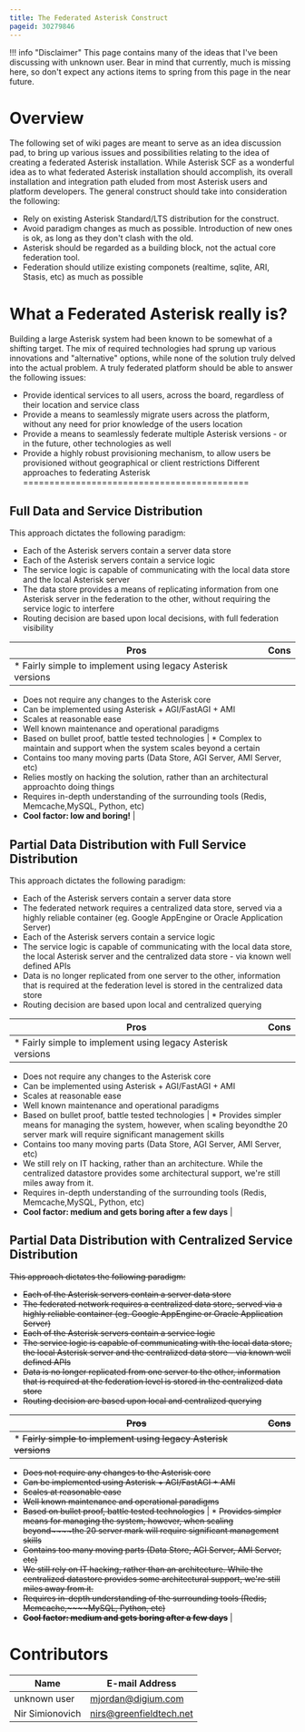 ```yaml
---
title: The Federated Asterisk Construct
pageid: 30279846
---
```


!!! info "Disclaimer"
    This page contains many of the ideas that I've been discussing with unknown user. Bear in mind that currently, much is missing here, so don't expect any actions items to spring from this page in the near future.

[//]: # (end-info)

Overview
========

The following set of wiki pages are meant to serve as an idea discussion pad, to bring up various issues and possibilities relating to the idea of creating a federated Asterisk installation. While Asterisk SCF as a wonderful idea as to what federated Asterisk installation should accomplish, its overall installation and integration path eluded from most Asterisk users and platform developers. The general construct should take into consideration the following:

* Rely on existing Asterisk Standard/LTS distribution for the construct.
* Avoid paradigm changes as much as possible. Introduction of new ones is ok, as long as they don't clash with the old.
* Asterisk should be regarded as a building block, not the actual core federation tool.
* Federation should utilize existing componets (realtime, sqlite, ARI, Stasis, etc) as much as possible

What a Federated Asterisk really is?
====================================

Building a large Asterisk system had been known to be somewhat of a shifting target. The mix of required technologies had sprung up various innovations and "alternative" options, while none of the solution truly delved into the actual problem. A truly federated platform should be able to answer the following issues:

* Provide identical services to all users, across the board, regardless of their location and service class
* Provide a means to seamlessly migrate users across the platform, without any need for prior knowledge of the users location
* Provide a means to seamlessly federate multiple Asterisk versions - or in the future, other technologies as well
* Provide a highly robust provisioning mechanism, to allow users be provisioned without geographical or client restrictions
Different approaches to federating Asterisk
===========================================

Full Data and Service Distribution
----------------------------------

This approach dictates the following paradigm:

* Each of the Asterisk servers contain a server data store
* Each of the Asterisk servers contain a service logic
* The service logic is capable of communicating with the local data store and the local Asterisk server
* The data store provides a means of replicating information from one Asterisk server in the federation to the other, without requiring the service logic to interfere
* Routing decision are based upon local decisions, with full federation visibility

| Pros | Cons |
| --- | --- |
| * Fairly simple to implement using legacy Asterisk versions
* Does not require any changes to the Asterisk core
* Can be implemented using Asterisk + AGI/FastAGI + AMI
* Scales at reasonable ease
* Well known maintenance and operational paradigms
* Based on bullet proof, battle tested technologies
 | * Complex to maintain and support when the system scales beyond a certain
* Contains too many moving parts (Data Store, AGI Server, AMI Server, etc)
* Relies mostly on hacking the solution, rather than an architectural approachto doing things
* Requires in-depth understanding of the surrounding tools (Redis, Memcache,MySQL, Python, etc)
* **Cool factor: low and boring!**
 |

Partial Data Distribution with Full Service Distribution
--------------------------------------------------------

This approach dictates the following paradigm:

* Each of the Asterisk servers contain a server data store
* The federated network requires a centralized data store, served via a highly reliable container (eg. Google AppEngine or Oracle Application Server)
* Each of the Asterisk servers contain a service logic
* The service logic is capable of communicating with the local data store, the local Asterisk server and the centralized data store - via known well defined APIs
* Data is no longer replicated from one server to the other, information that is required at the federation level is stored in the centralized data store
* Routing decision are based upon local and centralized querying

| Pros | Cons |
| --- | --- |
| * Fairly simple to implement using legacy Asterisk versions
* Does not require any changes to the Asterisk core
* Can be implemented using Asterisk + AGI/FastAGI + AMI
* Scales at reasonable ease
* Well known maintenance and operational paradigms
* Based on bullet proof, battle tested technologies
 | * Provides simpler means for managing the system, however, when scaling beyondthe 20 server mark will require significant management skills
* Contains too many moving parts (Data Store, AGI Server, AMI Server, etc)
* We still rely on IT hacking, rather than an architecture. While the centralized datastore provides some architectural support, we're still miles away from it.
* Requires in-depth understanding of the surrounding tools (Redis, Memcache,MySQL, Python, etc)
* **Cool factor: medium and gets boring after a few days**
 |

Partial Data Distribution with Centralized Service Distribution
---------------------------------------------------------------

~~This approach dictates the following paradigm:~~

* ~~Each of the Asterisk servers contain a server data store~~
* ~~The federated network requires a centralized data store, served via a highly reliable container (eg. Google AppEngine or Oracle Application Server)~~
* ~~Each of the Asterisk servers contain a service logic~~
* ~~The service logic is capable of communicating with the local data store, the local Asterisk server and the centralized data store - via known well defined APIs~~
* ~~Data is no longer replicated from one server to the other, information that is required at the federation level is stored in the centralized data store~~
* ~~Routing decision are based upon local and centralized querying~~

| ~~Pros~~ | ~~Cons~~ |
| --- | --- |
| * ~~Fairly simple to implement using legacy Asterisk versions~~
* ~~Does not require any changes to the Asterisk core~~
* ~~Can be implemented using Asterisk + AGI/FastAGI + AMI~~
* ~~Scales at reasonable ease~~
* ~~Well known maintenance and operational paradigms~~
* ~~Based on bullet proof, battle tested technologies~~
 | * ~~Provides simpler means for managing the system, however, when scaling beyond~~~~the 20 server mark will require significant management skills~~
* ~~Contains too many moving parts (Data Store, AGI Server, AMI Server, etc)~~
* ~~We still rely on IT hacking, rather than an architecture. While the centralized datastore provides some architectural support, we're still miles away from it.~~
* ~~Requires in-depth understanding of the surrounding tools (Redis, Memcache,~~~~MySQL, Python, etc)~~
* ~~**Cool factor: medium and gets boring after a few days**~~
 |

Contributors
============

| Name | E-mail Address |
| --- | --- |
| unknown user | [mjordan@digium.com](mailto:mjordan@digium.com) |
| Nir Simionovich | [nirs@greenfieldtech.net](mailto:nirs@greenfieldtech.net) |
